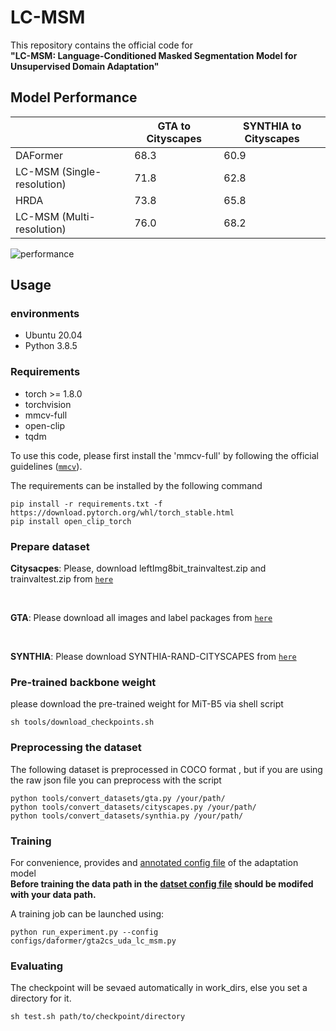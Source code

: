 # LC-MSM

This repository contains the official code for <br>
**"LC-MSM: Language-Conditioned Masked Segmentation Model for Unsupervised Domain Adaptation"**

 ## Model Performance
 ||GTA to Cityscapes|SYNTHIA to Cityscapes|
 |---|---|---|
 |DAFormer|68.3|60.9|
 |LC-MSM (Single-resolution)|71.8|62.8|
 |HRDA|73.8|65.8|
 |LC-MSM (Multi-resolution)|76.0|68.2|

 ![performance](imgs/vis.png)

## Usage

### environments
- Ubuntu 20.04
- Python 3.8.5

### Requirements
- torch >= 1.8.0
- torchvision
- mmcv-full
- open-clip
- tqdm

To use this code, please first install the 'mmcv-full' by following the official guidelines ([`mmcv`](https://github.com/open-mmlab/mmcv/blob/master/README.md)).


The requirements can be installed by the following command
```shell
pip install -r requirements.txt -f https://download.pytorch.org/whl/torch_stable.html
pip install open_clip_torch
```

### Prepare dataset
**Citysacpes**: Please, download leftImg8bit_trainvaltest.zip and trainvaltest.zip from [`here`](https://www.cityscapes-dataset.com/)

<br>

**GTA**: Please download all images and label packages from [`here`](https://download.visinf.tu-darmstadt.de/data/from_games/)

<br>

**SYNTHIA**: Please download SYNTHIA-RAND-CITYSCAPES from [`here`](https://synthia-dataset.net/downloads/)

### Pre-trained backbone weight
please download the pre-trained weight for MiT-B5 via shell script
```shell
sh tools/download_checkpoints.sh
```

### Preprocessing the dataset
The following dataset is preprocessed in COCO format , but if you are using the raw json file you can preprocess with the script
```shell
python tools/convert_datasets/gta.py /your/path/
python tools/convert_datasets/cityscapes.py /your/path/
python tools/convert_datasets/synthia.py /your/path/
```

### Training
For convenience, provides and [annotated config file](configs/daformer/gta2cs_uda_lc_msm.py) of the adaptation model<br>
**Before training the data path in the [datset config file](configs/_base_/datasets/uda_gta_to_cityscapes_512x512.py) should be modifed with your data path.**


A training job can be launched using:

```shell
python run_experiment.py --config configs/daformer/gta2cs_uda_lc_msm.py
```

### Evaluating
The checkpoint will be sevaed automatically in work_dirs, else you set a directory for it.

```shell
sh test.sh path/to/checkpoint/directory
```
